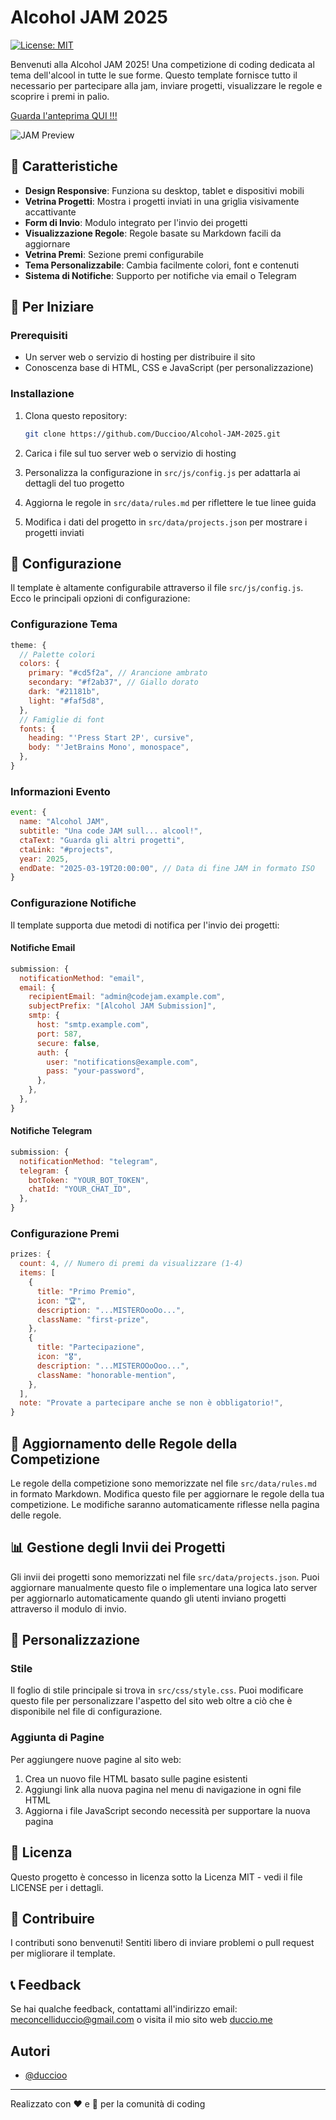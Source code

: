 # Alcohol JAM 2025

[![License: MIT](https://img.shields.io/badge/License-MIT-blue.svg)](https://opensource.org/licenses/MIT)

Benvenuti alla Alcohol JAM 2025! Una competizione di coding dedicata al tema dell'alcool in tutte le sue forme. Questo template fornisce tutto il necessario per partecipare alla jam, inviare progetti, visualizzare le regole e scoprire i premi in palio.

[Guarda l'anteprima QUI !!!](https://duccioo.github.io/Alcohol-JAM-2025/)

![JAM Preview](assets/example.gif)

## 🍺 Caratteristiche

- **Design Responsive**: Funziona su desktop, tablet e dispositivi mobili
- **Vetrina Progetti**: Mostra i progetti inviati in una griglia visivamente accattivante
- **Form di Invio**: Modulo integrato per l'invio dei progetti
- **Visualizzazione Regole**: Regole basate su Markdown facili da aggiornare
- **Vetrina Premi**: Sezione premi configurabile
- **Tema Personalizzabile**: Cambia facilmente colori, font e contenuti
- **Sistema di Notifiche**: Supporto per notifiche via email o Telegram

## 🥃 Per Iniziare

### Prerequisiti

- Un server web o servizio di hosting per distribuire il sito
- Conoscenza base di HTML, CSS e JavaScript (per personalizzazione)

### Installazione

1. Clona questo repository:

   ```bash
   git clone https://github.com/Duccioo/Alcohol-JAM-2025.git
   ```

2. Carica i file sul tuo server web o servizio di hosting

3. Personalizza la configurazione in `src/js/config.js` per adattarla ai dettagli del tuo progetto

4. Aggiorna le regole in `src/data/rules.md` per riflettere le tue linee guida

5. Modifica i dati del progetto in `src/data/projects.json` per mostrare i progetti inviati

## 🍷 Configurazione

Il template è altamente configurabile attraverso il file `src/js/config.js`. Ecco le principali opzioni di configurazione:

### Configurazione Tema

```javascript
theme: {
  // Palette colori
  colors: {
    primary: "#cd5f2a", // Arancione ambrato
    secondary: "#f2ab37", // Giallo dorato
    dark: "#21181b",
    light: "#faf5d8",
  },
  // Famiglie di font
  fonts: {
    heading: "'Press Start 2P', cursive",
    body: "'JetBrains Mono', monospace",
  },
}
```

### Informazioni Evento

```javascript
event: {
  name: "Alcohol JAM",
  subtitle: "Una code JAM sull... alcool!",
  ctaText: "Guarda gli altri progetti",
  ctaLink: "#projects",
  year: 2025,
  endDate: "2025-03-19T20:00:00", // Data di fine JAM in formato ISO
}
```

### Configurazione Notifiche

Il template supporta due metodi di notifica per l'invio dei progetti:

#### Notifiche Email

```javascript
submission: {
  notificationMethod: "email",
  email: {
    recipientEmail: "admin@codejam.example.com",
    subjectPrefix: "[Alcohol JAM Submission]",
    smtp: {
      host: "smtp.example.com",
      port: 587,
      secure: false,
      auth: {
        user: "notifications@example.com",
        pass: "your-password",
      },
    },
  },
}
```

#### Notifiche Telegram

```javascript
submission: {
  notificationMethod: "telegram",
  telegram: {
    botToken: "YOUR_BOT_TOKEN",
    chatId: "YOUR_CHAT_ID",
  },
}
```

### Configurazione Premi

```javascript
prizes: {
  count: 4, // Numero di premi da visualizzare (1-4)
  items: [
    {
      title: "Primo Premio",
      icon: "🏆",
      description: "...MISTEROooOo...",
      className: "first-prize",
    },
    {
      title: "Partecipazione",
      icon: "🎖️",
      description: "...MISTEROOoOoo...",
      className: "honorable-mention",
    },
  ],
  note: "Provate a partecipare anche se non è obbligatorio!",
}
```

## 📝 Aggiornamento delle Regole della Competizione

Le regole della competizione sono memorizzate nel file `src/data/rules.md` in formato Markdown. Modifica questo file per aggiornare le regole della tua competizione. Le modifiche saranno automaticamente riflesse nella pagina delle regole.

## 📊 Gestione degli Invii dei Progetti

Gli invii dei progetti sono memorizzati nel file `src/data/projects.json`. Puoi aggiornare manualmente questo file o implementare una logica lato server per aggiornarlo automaticamente quando gli utenti inviano progetti attraverso il modulo di invio.

## 🔧 Personalizzazione

### Stile

Il foglio di stile principale si trova in `src/css/style.css`. Puoi modificare questo file per personalizzare l'aspetto del sito web oltre a ciò che è disponibile nel file di configurazione.

### Aggiunta di Pagine

Per aggiungere nuove pagine al sito web:

1. Crea un nuovo file HTML basato sulle pagine esistenti
2. Aggiungi link alla nuova pagina nel menu di navigazione in ogni file HTML
3. Aggiorna i file JavaScript secondo necessità per supportare la nuova pagina

## 📄 Licenza

Questo progetto è concesso in licenza sotto la Licenza MIT - vedi il file LICENSE per i dettagli.

## 🤝 Contribuire

I contributi sono benvenuti! Sentiti libero di inviare problemi o pull request per migliorare il template.

## 📞 Feedback

Se hai qualche feedback, contattami all'indirizzo email: meconcelliduccio@gmail.com o visita il mio sito web
[duccio.me](https://duccio.me)

## Autori

- [@duccioo](https://github.com/Duccioo)

---

Realizzato con ❤️ e 🍻 per la comunità di coding
